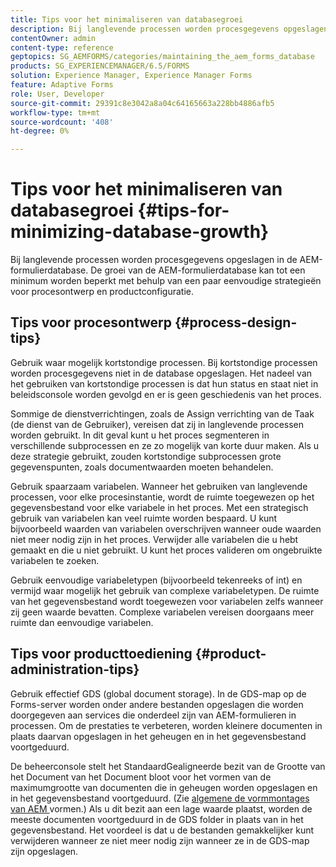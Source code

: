 ```yaml
---
title: Tips voor het minimaliseren van databasegroei
description: Bij langlevende processen worden procesgegevens opgeslagen in de AEM-formulierdatabase. De groei van de AEM-formulierdatabase kan tot een minimum worden beperkt met behulp van een paar eenvoudige strategieën voor procesontwerp en productconfiguratie.
contentOwner: admin
content-type: reference
geptopics: SG_AEMFORMS/categories/maintaining_the_aem_forms_database
products: SG_EXPERIENCEMANAGER/6.5/FORMS
solution: Experience Manager, Experience Manager Forms
feature: Adaptive Forms
role: User, Developer
source-git-commit: 29391c8e3042a8a04c64165663a228bb4886afb5
workflow-type: tm+mt
source-wordcount: '408'
ht-degree: 0%

---
```


# Tips voor het minimaliseren van databasegroei {#tips-for-minimizing-database-growth}

Bij langlevende processen worden procesgegevens opgeslagen in de AEM-formulierdatabase. De groei van de AEM-formulierdatabase kan tot een minimum worden beperkt met behulp van een paar eenvoudige strategieën voor procesontwerp en productconfiguratie.

## Tips voor procesontwerp {#process-design-tips}

Gebruik waar mogelijk kortstondige processen. Bij kortstondige processen worden procesgegevens niet in de database opgeslagen. Het nadeel van het gebruiken van kortstondige processen is dat hun status en staat niet in beleidsconsole worden gevolgd en er is geen geschiedenis van het proces.

Sommige de dienstverrichtingen, zoals de Assign verrichting van de Taak (de dienst van de Gebruiker), vereisen dat zij in langlevende processen worden gebruikt. In dit geval kunt u het proces segmenteren in verschillende subprocessen en ze zo mogelijk van korte duur maken. Als u deze strategie gebruikt, zouden kortstondige subprocessen grote gegevenspunten, zoals documentwaarden moeten behandelen.

Gebruik spaarzaam variabelen. Wanneer het gebruiken van langlevende processen, voor elke procesinstantie, wordt de ruimte toegewezen op het gegevensbestand voor elke variabele in het proces. Met een strategisch gebruik van variabelen kan veel ruimte worden bespaard. U kunt bijvoorbeeld waarden van variabelen overschrijven wanneer oude waarden niet meer nodig zijn in het proces. Verwijder alle variabelen die u hebt gemaakt en die u niet gebruikt. U kunt het proces valideren om ongebruikte variabelen te zoeken.

Gebruik eenvoudige variabeletypen (bijvoorbeeld tekenreeks of int) en vermijd waar mogelijk het gebruik van complexe variabeletypen. De ruimte van het gegevensbestand wordt toegewezen voor variabelen zelfs wanneer zij geen waarde bevatten. Complexe variabelen vereisen doorgaans meer ruimte dan eenvoudige variabelen.

## Tips voor producttoediening {#product-administration-tips}

Gebruik effectief GDS (global document storage). In de GDS-map op de Forms-server worden onder andere bestanden opgeslagen die worden doorgegeven aan services die onderdeel zijn van AEM-formulieren in processen. Om de prestaties te verbeteren, worden kleinere documenten in plaats daarvan opgeslagen in het geheugen en in het gegevensbestand voortgeduurd.

De beheerconsole stelt het StandaardGealigneerde bezit van de Grootte van het Document van het Document bloot voor het vormen van de maximumgrootte van documenten die in geheugen worden opgeslagen en in het gegevensbestand voortgeduurd. (Zie [ algemene de vormmontages van AEM ](/help/forms/using/admin-help/configure-general-aem-forms-settings.md#configure-general-aem-forms-settings) vormen.) Als u dit bezit aan een lage waarde plaatst, worden de meeste documenten voortgeduurd in de GDS folder in plaats van in het gegevensbestand. Het voordeel is dat u de bestanden gemakkelijker kunt verwijderen wanneer ze niet meer nodig zijn wanneer ze in de GDS-map zijn opgeslagen.
